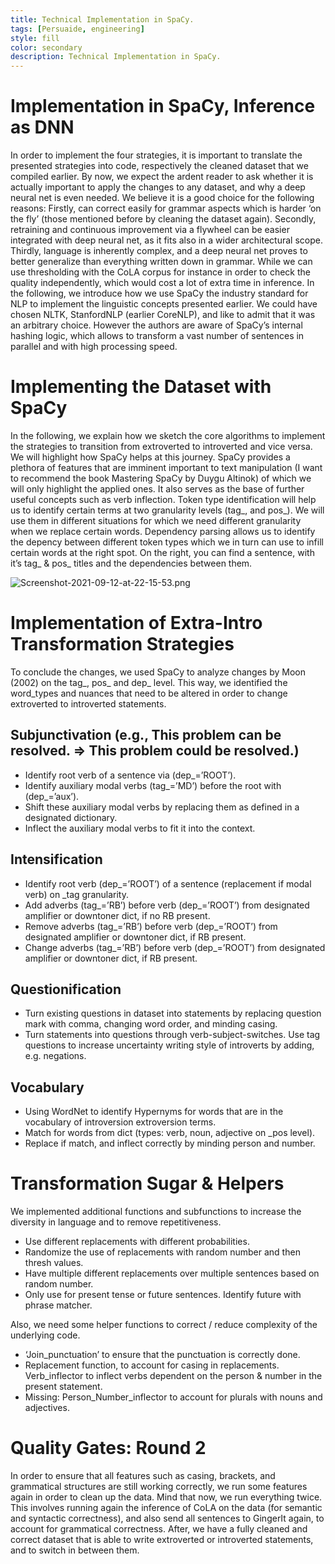 ```yaml
---
title: Technical Implementation in SpaCy.
tags: [Persuaide, engineering]
style: fill
color: secondary
description: Technical Implementation in SpaCy.
---
```


# Implementation in SpaCy, Inference as DNN

In order to implement the four strategies, it is important to translate the presented strategies into code, respectively the cleaned dataset that we compiled earlier. By now, we expect the ardent reader to ask whether it is actually important to apply the changes to any dataset, and why a deep neural net is even needed. We believe it is a good choice for the following reasons:
Firstly, can correct easily for grammar aspects which is harder ‘on the fly’ (those mentioned before by cleaning the dataset again).
Secondly, retraining and continuous improvement via a flywheel can be easier integrated with deep neural net, as it fits also in a wider architectural scope.
Thirdly, language is inherently complex, and a deep neural net proves to better generalize than everything written down in grammar. While we can use thresholding with the CoLA corpus for instance in order to check the quality independently, which would cost a lot of extra time in inference. 
In the following, we introduce how we use SpaCy the industry standard for NLP to implement the linguistic concepts presented earlier. We could have chosen NLTK, StanfordNLP (earlier CoreNLP), and like to admit that it was an arbitrary choice. However the authors are aware of SpaCy’s internal hashing logic, which allows to transform a vast number of sentences in parallel and with high processing speed.

# Implementing the Dataset with SpaCy

In the following, we explain how we sketch the core algorithms to implement the strategies to transition from extroverted to introverted and vice versa. We will highlight how SpaCy helps at this journey.
SpaCy provides a plethora of features that are imminent important to text manipulation (I want to recommend the book Mastering SpaCy by Duygu Altinok) of which we will only highlight the applied ones. It also serves as the base of further useful concepts such as verb inflection.
Token type identification will help us to identify certain terms at two granularity levels (tag_, and pos_). We will use them in different situations for which we need different granularity when we replace certain words. 
Dependency parsing allows us to identify the depency between different token types which we in turn can use to infill certain words at the right spot.
On the right, you can find a sentence, with it’s tag_ & pos_ titles and the dependencies between them.

![Screenshot-2021-09-12-at-22-15-53.png](https://postimg.cc/wtzvyVKk)

# Implementation of Extra-Intro Transformation Strategies

To conclude the changes, we used SpaCy to analyze changes by Moon (2002) on the tag_, pos_ and dep_ level. This way, we identified the word_types and nuances that need to be altered in order to change extroverted to introverted statements.
## Subjunctivation (e.g., This problem can be resolved. => This problem could be resolved.)

- Identify root verb of a sentence via (dep_=’ROOT’).
- Identify auxiliary modal verbs (tag_=’MD’) before the root with (dep_=’aux’).
- Shift these auxiliary modal verbs  by replacing them as defined in a designated dictionary.
- Inflect the auxiliary modal verbs to fit it into the context.

## Intensification

- Identify root verb (dep_=’ROOT’) of a sentence (replacement if modal verb) on _tag granularity.
- Add adverbs (tag_=’RB’) before verb (dep_=’ROOT’) from designated amplifier or downtoner dict, if no RB present.
- Remove adverbs (tag_=’RB’) before verb (dep_=’ROOT’) from designated amplifier or downtoner dict, if RB present.
- Change adverbs (tag_=’RB’) before verb (dep_=’ROOT’) from designated amplifier or downtoner dict, if RB present.

## Questionification

- Turn existing questions in dataset into statements by replacing question mark with comma, changing word order, and minding casing. 
- Turn statements into questions through verb-subject-switches.
Use tag questions to increase uncertainty writing style of introverts by adding, e.g. negations.

## Vocabulary

- Using WordNet to identify Hypernyms for words that are in the vocabulary of introversion extroversion terms.
- Match for words from dict (types: verb, noun, adjective on _pos level).
- Replace if match, and inflect correctly by minding person and number.

# Transformation Sugar & Helpers

We implemented additional functions and subfunctions to increase the diversity in language and to remove repetitiveness. 

- Use different replacements with different probabilities.
- Randomize the use of replacements with random number and then thresh values.
- Have multiple different replacements over multiple sentences based on random number.
- Only use for present tense or future sentences. Identify future with phrase matcher.

Also, we need some helper functions to correct / reduce complexity of the underlying code.

- ‘Join_punctuation’ to ensure that the punctuation is correctly done.
- Replacement function, to account for casing in replacements.
Verb_inflector to inflect verbs dependent on the person & number in the present statement.
- Missing: Person_Number_inflector to account for plurals with nouns and adjectives.

# Quality Gates: Round 2

In order to ensure that all features such as casing, brackets, and grammatical structures are still working correctly, we run some features again in order to clean up the data. Mind that now, we run everything twice.
This involves running again the inference of CoLA on the data (for semantic and syntactic correctness), and also send all sentences to GingerIt again, to account for grammatical correctness.
After, we have a fully cleaned and correct dataset that is able to write extroverted or introverted statements, and to switch in between them.
